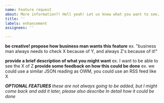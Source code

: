 ```yaml
---
name: Feature request
about: More information?! Hell yeah! Let us know what you want to see, and either the community or I will see what we can do!
title: ''
labels: enhancement
assignees: ''

---
```


**be creative! propose how business man wants this feature**
ex. "business man always needs to check X because of Y, and always Z's because of it!"

**provide a brief description of what you might want**
ex. I want to be able to see the X of Z
**provide some feedback on how this could be done**
ex. we could use a similar JSON reading as OWM, you could use an RSS feed like X

***OPTIONAL FEATURES***
*these are not always going to be added, but I might come back and add it later, please also describe In detail how it could be done*
